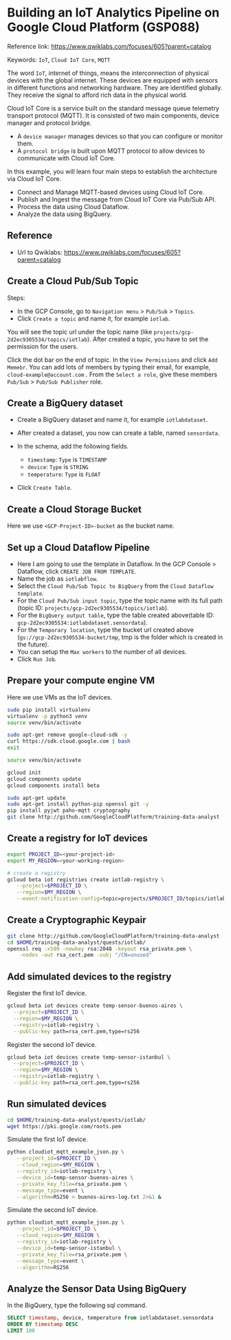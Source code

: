 # Building an IoT Analytics Pipeline on Google Cloud Platform (GSP088)



Reference link: https://www.qwiklabs.com/focuses/605?parent=catalog

Keywords: `IoT`, `Cloud IoT Core`, `MQTT`



The word `IoT`, internet of things, means the interconnection of physical devices with the global internet. These devices are equipped with sensors in different functions and networking hardware. They are identified globally. They receive the signal to afford rich data in the physical world.

Cloud IoT Core is a service built on the standard message queue telemetry transport protocol (MQTT). It is consisted of two main components, device manager and protocol bridge.

* A `device manager` manages devices so that you can configure or monitor them.
* A `protocol bridge` is built upon MQTT protocol to allow devices to communicate with Cloud IoT Core.



In this example, you will learn four main steps to establish the architecture via Cloud IoT Core.
- Connect and Manage MQTT-based devices using Cloud IoT Core.
- Publish and Ingest the message from Cloud IoT Core via Pub/Sub API.
- Process the data using Cloud Dataflow.
- Analyze the data using BigQuery.



## Reference

* Url to Qwiklabs: <https://www.qwiklabs.com/focuses/605?parent=catalog>



## Create a Cloud Pub/Sub Topic

Steps:

* In the GCP Console, go to `Navigation menu` > `Pub/Sub` > `Topics`.
* Click `Create a topic` and name it, for example `iotlab`.

You will see the topic url under the topic name (like `projects/gcp-2d2ec9305534/topics/iotlab`). After created a topic, you have to set the permission for the users.

Click the dot bar on the end of topic. In the `View Permissions` and click `Add Memebr`. You can add lots of  members by typing their email, for example, `cloud-example@account.com` . From the `Select a role`, give these members `Pub/Sub` > `Pub/Sub Publisher` role.



## Create a BigQuery dataset

* Create a BigQuery dataset and name it, for example `iotlabdataset`. 
* After created a dataset, you now can create a table, named `sensordata`.

* In the schema, add the following fields.
  * `timestamp`: `Type` is `TIMESTAMP`
  * `device`: `Type` is `STRING`
  * `temperature`: `Type` is `FLOAT`

* Click `Create Table`.



## Create a Cloud Storage Bucket

Here we use `<GCP-Project-ID>-bucket` as the bucket name.



## Set up a Cloud Dataflow Pipeline

* Here I am going to use the template in Dataflow. In the GCP Console > Dataflow, click `CREATE JOB FROM TEMPLATE`.
* Name the job as `iotlabflow`.
* Select the `Cloud Pub/Sub Topic to BigQuery` from the `Cloud Dataflow template`.
* For the `Cloud Pub/Sub input topic`, type the topic name with its full path (topic ID: `projects/gcp-2d2ec9305534/topics/iotlab`).
* For the `BigQuery output table`, type the table created above(table ID: `gcp-2d2ec9305534:iotlabdataset.sensordata`).
* For the `Temporary location`, type the bucket url created above (`gs://gcp-2d2ec9305534-bucket/tmp`, tmp is the folder which is created in the future).
* You can setup the `Max workers` to the number of all devices.
* Click `Run Job`.



## Prepare your compute engine VM

Here we use VMs as the IoT devices.

```sh
sudo pip install virtualenv
virtualenv -p python3 venv
source venv/bin/activate

sudo apt-get remove google-cloud-sdk -y
curl https://sdk.cloud.google.com | bash
exit
```

```sh
source venv/bin/activate

gcloud init
gcloud components update
gcloud components install beta

sudo apt-get update
sudo apt-get install python-pip openssl git -y
pip install pyjwt paho-mqtt cryptography
git clone http://github.com/GoogleCloudPlatform/training-data-analyst
```



## Create a registry for IoT devices 

```sh
export PROJECT_ID=<your-project-id>
export MY_REGION=<your-working-region>

# create a registry
gcloud beta iot registries create iotlab-registry \
   --project=$PROJECT_ID \
   --region=$MY_REGION \
   --event-notification-config=topic=projects/$PROJECT_ID/topics/iotlab
```



## Create a Cryptographic Keypair

```sh
git clone http://github.com/GoogleCloudPlatform/training-data-analyst
cd $HOME/training-data-analyst/quests/iotlab/
openssl req -x509 -newkey rsa:2048 -keyout rsa_private.pem \
    -nodes -out rsa_cert.pem -subj "/CN=unused"
```



## Add simulated devices to the registry

Register the first IoT device.

```sh
gcloud beta iot devices create temp-sensor-buenos-aires \
  --project=$PROJECT_ID \
  --region=$MY_REGION \
  --registry=iotlab-registry \
  --public-key path=rsa_cert.pem,type=rs256
```

Register the second IoT device.

```sh
gcloud beta iot devices create temp-sensor-istanbul \
  --project=$PROJECT_ID \
  --region=$MY_REGION \
  --registry=iotlab-registry \
  --public-key path=rsa_cert.pem,type=rs256
```



## Run simulated devices

```sh
cd $HOME/training-data-analyst/quests/iotlab/
wget https://pki.google.com/roots.pem
```

Simulate the first IoT device.

```sh
python cloudiot_mqtt_example_json.py \
   --project_id=$PROJECT_ID \
   --cloud_region=$MY_REGION \
   --registry_id=iotlab-registry \
   --device_id=temp-sensor-buenos-aires \
   --private_key_file=rsa_private.pem \
   --message_type=event \
   --algorithm=RS256 > buenos-aires-log.txt 2>&1 &
```

Simulate the second IoT device.

```sh
python cloudiot_mqtt_example_json.py \
   --project_id=$PROJECT_ID \
   --cloud_region=$MY_REGION \
   --registry_id=iotlab-registry \
   --device_id=temp-sensor-istanbul \
   --private_key_file=rsa_private.pem \
   --message_type=event \
   --algorithm=RS256
```



## Analyze the Sensor Data Using BigQuery

In the BigQuery, type the following sql command.

```sql
SELECT timestamp, device, temperature from iotlabdataset.sensordata
ORDER BY timestamp DESC
LIMIT 100
```

